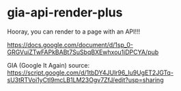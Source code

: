 gia-api-render-plus
===================
Hooray, you can render to a page with an API!!!

https://docs.google.com/document/d/1sp_0-GRGVuiZTwFAPkBABt7SuSbqBXEwhxou1iDPCYA/pub


GIA (Google It Again) source:
https://script.google.com/d/1tbDY4JUlr96_Iu9UgET2JGTq-sU3tRTVoi1yCtI9mcLB1LM23Ogv7ZfJ/edit?usp=sharing

